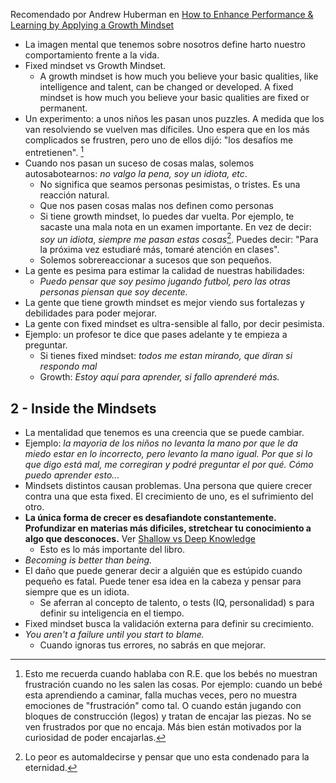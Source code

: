 
Recomendado por Andrew Huberman  en [How to Enhance Performance & Learning by Applying a Growth Mindset ](https://www.youtube.com/watch?v=aQDOU3hPci0&t=447s)

- La imagen mental que tenemos sobre nosotros define harto nuestro comportamiento frente a la vida.
- Fixed mindset vs Growth Mindset.
	- A growth mindset is how much you believe your basic qualities, like intelligence and talent, can be changed or developed. A fixed mindset is how much you believe your basic qualities are fixed or permanent.
- Un experimento: a unos niños les pasan unos puzzles. A medida que los van resolviendo se vuelven mas díficiles. Uno espera que en los más complicados se frustren, pero uno de ellos dijó: "los desafíos me entretienen". [^1]
- Cuando nos pasan un suceso de cosas malas, solemos autosabotearnos: *no valgo la pena, soy un idiota, etc*.
	- No significa que seamos personas pesimistas, o tristes. Es una reacción natural.
	- Que nos pasen cosas malas nos definen como personas
	- Si tiene growth mindset, lo puedes dar vuelta. Por ejemplo, te sacaste una mala nota en un examen importante. En vez de decir: *soy un idiota*, *siempre me pasan estas cosas*[^2]. Puedes decir: "Para la próxima vez estudiaré más, tomaré atención en clases".
	- Solemos sobrereaccionar a sucesos que son pequeños.
- La gente es pesima para estimar la calidad de nuestras habilidades:
	- *Puedo pensar que soy pesimo jugando futbol, pero las otras personas piensan que soy decente.*
- La gente que tiene growth mindset es mejor viendo sus fortalezas y debilidades para poder mejorar.
- La gente con fixed mindset es ultra-sensible al fallo, por decir pesimista.
- Ejemplo: un profesor te dice que pases adelante y te empieza a preguntar.
	- Si tienes fixed mindset: *todos me estan mirando, que diran si respondo mal*
	- Growth: *Estoy aquí para aprender, si fallo aprenderé más.*



## 2 - Inside the Mindsets
- La mentalidad que tenemos es una creencia que se puede cambiar.
- Ejemplo: *la mayoria de los niños no levanta la mano por que le da miedo estar en lo incorrecto, pero levanto la mano igual. Por que si lo que digo está mal, me corregiran y podré preguntar el por qué. Cómo puedo aprender esto...*
- Mindsets distintos causan problemas. Una persona que quiere crecer contra una que esta fixed. El crecimiento de uno, es el sufrimiento del otro.
- **La única forma de crecer es desafiandote constantemente. Profundizar en materias más dificiles, stretchear tu conocimiento a algo que desconoces.** Ver  [Shallow vs Deep Knowledge](Varios/conocimiento/Shallow%20vs%20Deep%20Knowledge.md) 
	- Esto es lo más importante del libro. 
- *Becoming is better than being.*
- El daño que puede generar decir a alguién que es estúpido cuando pequeño es fatal. Puede tener esa idea en la cabeza y pensar para siempre que es un idiota.
	- Se aferran al concepto de talento, o tests (IQ, personalidad) s para definir su inteligencia en el tiempo.
- Fixed mindset busca la validación externa para definir su crecimiento.
- *You aren't a failure until you start to blame.*
	- Cuando ignoras tus errores, no sabrás en que mejorar.

[^1]: Esto me recuerda cuando hablaba con R.E.  que los bebés no muestran frustración cuando no les salen las cosas. Por ejemplo: cuando un bebé esta aprendiendo a caminar, falla muchas veces, pero no muestra emociones de "frustración" como tal.  O cuando están jugando con bloques de construcción (legos) y tratan de encajar las piezas. No se ven frustrados por que no encaja. Más bien están motivados por la curiosidad de poder encajarlas.
[^2]: Lo peor es automaldecirse y pensar que uno esta condenado para la eternidad.
